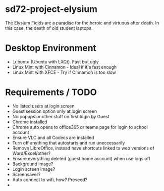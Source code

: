 # sd72-project-elysium
The Elysium Fields are a paradise for the heroic and virtuous after death.  In this case, the death of old student laptops.

# Desktop Environment
- Lubuntu (Ubuntu with LXQt).  Fast but ugly
- Linux Mint with Cinnamon - Ideal if it's fast enough
- Linux Mint with XFCE - Try if Cinnamon is too slow

# Requirements / TODO
- No listed users at login screen
- Guest session option only at login screen
- No popups or other stuff on first login by Guest
- Chrome installed
- Chrome auto opens to office365 or teams page for login to school account
- Ensure VLC and all Codecs are installed
- Turn off anything that autostarts and run uneccessarily
- Remove LibreOffice, instead have shortcuts linked to web versions of Word/Excel/other?
- Ensure everything deleted (guest home account) when use logs off
- Background image?
- Login screen image?
- Screensaver?
- Auto connect to wifi, how? Preseed?
- 
